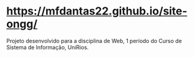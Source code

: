 #  https://mfdantas22.github.io/site-ongg/
Projeto desenvolvido para a disciplina de Web, 1 período do Curso de Sistema de Informação, UniRios.
